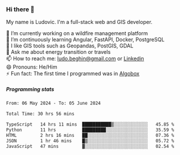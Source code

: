### Hi there 👋

My name is Ludovic. I'm a full-stack web and GIS developer.

 🔭 I’m currently working on a wildfire management platform<br/>
 🌱 I’m continuously learning Angular, FastAPI, Docker, PostgreSQL<br/>
 👯 I like GIS tools such as Geopandas, PostGIS, GDAL<br/>
 💬 Ask me about energy transition or travels<br/>
 📫 How to reach me: ludo.beghin@gmail.com or [Linkedin](https://www.linkedin.com/in/ludovic-beghin/)<br/>
 😄 Pronouns: He/Him<br/>
 ⚡ Fun fact: The first time I programmed was in [Algobox](https://fr.wikipedia.org/wiki/Algobox)<br/>

##### Programming stats
<!--START_SECTION:waka-->

```txt
From: 06 May 2024 - To: 05 June 2024

Total Time: 30 hrs 56 mins

TypeScript   14 hrs 11 mins  ███████████▒░░░░░░░░░░░░░   45.85 %
Python       11 hrs          █████████░░░░░░░░░░░░░░░░   35.59 %
HTML         2 hrs 16 mins   ██░░░░░░░░░░░░░░░░░░░░░░░   07.36 %
JSON         1 hr 46 mins    █▒░░░░░░░░░░░░░░░░░░░░░░░   05.72 %
JavaScript   47 mins         ▓░░░░░░░░░░░░░░░░░░░░░░░░   02.54 %
```

<!--END_SECTION:waka-->
